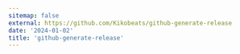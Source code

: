 ```yaml
---
sitemap: false
external: https://github.com/Kikobeats/github-generate-release
date: '2024-01-02'
title: 'github-generate-release'
---
```

